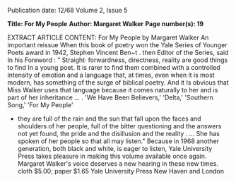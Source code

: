 Publication date: 12/68
Volume 2, Issue 5

**Title: For My People**
**Author: Margaret Walker**
**Page number(s): 19**

EXTRACT ARTICLE CONTENT:
For My People 
by Margaret Walker 
An important reissue 
When this book of poetry won the Yale 
Series of Younger Poets award in 1942, 
Stephen Vincent Ben~t . then Editor of the 
Series, said In his Foreword : " Straight· 
forwardness, directness, reality are good 
things to find In a young poet. It is rarer 
to find them combined with a controlled 
intensity of emotion and a language that, 
at times, even when it is most modern, 
has something of the surge of biblical 
poetry. And it Is obvious that Miss Walker 
uses that language because it comes 
naturally to her and is part of her 
inheritance ... . 'We Have Been Believers,' 
'Delta,' 'Southern Song,' 'For My People' 
- they are full of the rain and the sun that 
fall upon the faces and shoulders of her 
people, full of the bitter questioning and 
the answers not yet found, the pride and 
the disillusion and the reality . ... She has 
spoken of her people so that all may 
listen." 
Because in 1968 another generation, both 
black and white, is eager to listen, Yale 
University Press takes pleasure in making 
this volume available once again. 
Margaret Walker's voice deserves a new 
hearing in these new times. 
cloth $5.00; paper $1.65 
Yale University Press 
New Haven and London